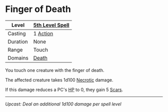 # Finger of Death

| Level    | [5th Level Spell](5th%20Level%20Spells.md)                            |
| -------- | --------------------------------------------------------------------- |
| Casting  | 1 [Action](../../../../Game%20Procedures/Core%20Procedures/Action.md) |
| Duration | None                                                                  |
| Range    | Touch                                                                 |
| Domains  | [Death](../../Spell%20Domains/Death.md)                               |

You touch one creature with the finger of death.

The affected creature takes 1d100 [Necrotic](../../../../Game%20Procedures/Combat/Damage/Damage%20Types/Necrotic.md) damage.

If this damage reduces a PC's [HP](../../../../Player%20Characters/Derived%20Statistics/Hit%20Points.md) to 0, they gain 5 [Scars](../../../../Player%20Characters/Progression/Scars.md).

---
*Upcast: Deal an additional 1d100 damage per spell level*

